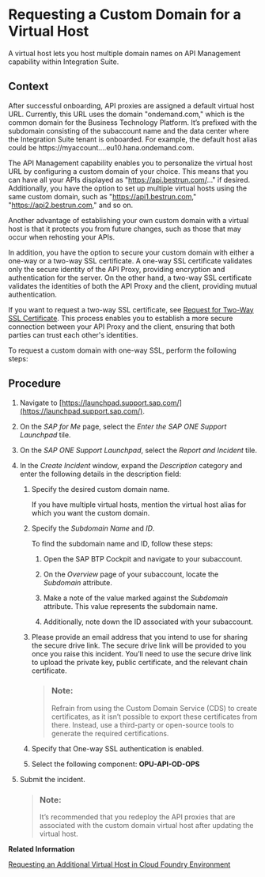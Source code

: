 <!-- loio6b9e5a3430b84fecaac1c994fff6c3ee -->

# Requesting a Custom Domain for a Virtual Host

A virtual host lets you host multiple domain names on API Management capability within Integration Suite.



<a name="loio6b9e5a3430b84fecaac1c994fff6c3ee__context_tcd_t2b_yyb"/>

## Context

After successful onboarding, API proxies are assigned a default virtual host URL. Currently, this URL uses the domain "ondemand.com," which is the common domain for the Business Technology Platform. It’s prefixed with the subdomain consisting of the subaccount name and the data center where the Integration Suite tenant is onboarded. For example, the default host alias could be https://myaccount....eu10.hana.ondemand.com.

The API Management capability enables you to personalize the virtual host URL by configuring a custom domain of your choice. This means that you can have all your APIs displayed as "https://api.bestrun.com/..." if desired. Additionally, you have the option to set up multiple virtual hosts using the same custom domain, such as "https://api1.bestrun.com," "https://api2.bestrun.com," and so on.

Another advantage of establishing your own custom domain with a virtual host is that it protects you from future changes, such as those that may occur when rehosting your APIs.

In addition, you have the option to secure your custom domain with either a one-way or a two-way SSL certificate. A one-way SSL certificate validates only the secure identity of the API Proxy, providing encryption and authentication for the server. On the other hand, a two-way SSL certificate validates the identities of both the API Proxy and the client, providing mutual authentication.

If you want to request a two-way SSL certificate, see [Request for Two-Way SSL Certificate](request-for-two-way-ssl-certificate-9faf7ce.md). This process enables you to establish a more secure connection between your API Proxy and the client, ensuring that both parties can trust each other's identities.

To request a custom domain with one-way SSL, perform the following steps:



## Procedure

1.  Navigate to [https://launchpad.support.sap.com/](https://launchpad.support.sap.com/).

2.  On the *SAP for Me* page, select the *Enter the SAP ONE Support Launchpad* tile.

3.  On the *SAP ONE Support Launchpad*, select the *Report and Incident* tile.

4.  In the *Create Incident* window, expand the *Description* category and enter the following details in the description field:

    1.  Specify the desired custom domain name.

        If you have multiple virtual hosts, mention the virtual host alias for which you want the custom domain.

    2.  Specify the *Subdomain Name* and *ID*.

        To find the subdomain name and ID, follow these steps:

        1.  Open the SAP BTP Cockpit and navigate to your subaccount.

        2.  On the *Overview* page of your subaccount, locate the *Subdomain* attribute.
        3.  Make a note of the value marked against the *Subdomain* attribute. This value represents the subdomain name.
        4.  Additionally, note down the ID associated with your subaccount.

    3.  Please provide an email address that you intend to use for sharing the secure drive link. The secure drive link will be provided to you once you raise this incident. You’ll need to use the secure drive link to upload the private key, public certificate, and the relevant chain certificate.

        > ### Note:  
        > Refrain from using the Custom Domain Service \(CDS\) to create certificates, as it isn’t possible to export these certificates from there. Instead, use a third-party or open-source tools to generate the required certifications.

    4.  Specify that One-way SSL authentication is enabled.

    5.  Select the following component: **OPU-API-OD-OPS**


5.  Submit the incident.

    > ### Note:  
    > It’s recommended that you redeploy the API proxies that are associated with the custom domain virtual host after updating the virtual host.


**Related Information**  


[Requesting an Additional Virtual Host in Cloud Foundry Environment](requesting-an-additional-virtual-host-in-cloud-foundry-environment-a7b91e5.md "Create a new virtual host or update an alias for an existing virtual host in the Cloud Foundry environment.")

